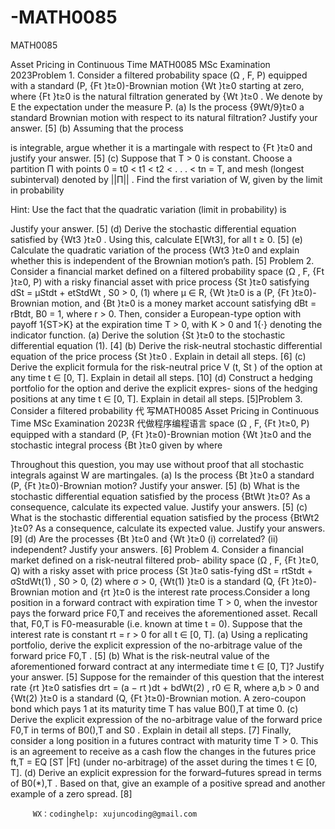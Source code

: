 # -MATH0085
 MATH0085

  Asset Pricing in Continuous Time MATH0085 MSc Examination 2023Problem 1. Consider a filtered probability space (Ω , F, P) equipped with a standard (P, {Ft }t≥0)-Brownian motion {Wt }t≥0 starting at zero, where {Ft }t≥0 is the natural filtration generated by {Wt }t≥0 . We denote by E the expectation under the measure P. (a) Is the process {9Wt/9}t≥0 a standard Brownian motion with respect to its natural filtration? Justify your answer. [5] (b) Assuming that the process

is integrable, argue whether it is a martingale with respect to {Ft }t≥0 and justify your answer. [5] (c) Suppose that T > 0 is constant. Choose a partition Π with points 0 = t0 < t1 < t2 < . . . < tn = T, and mesh (longest subinterval) denoted by ||Π|| . Find the first variation of W, given by the limit in probability

Hint: Use the fact that the quadratic variation (limit in probability) is

Justify your answer. [5] (d) Derive the stochastic differential equation satisfied by {Wt3 }t≥0 . Using this, calculate E[Wt3], for all t ≥ 0. [5] (e) Calculate the quadratic variation of the process {Wt3 }t≥0 and explain whether this is independent of the Brownian motion’s path. [5] Problem 2. Consider a financial market defined on a filtered probability space (Ω , F, {Ft }t≥0, P) with a risky financial asset with price process {St }t≥0 satisfying dSt = µStdt + etStdWt , S0 > 0, (1) where µ ∈ R, {Wt }t≥0 is a (P, {Ft }t≥0)-Brownian motion, and {Bt }t≥0 is a money market account satisfying dBt = rBtdt, B0 = 1, where r > 0. Then, consider a European-type option with payoff 1{ST>K} at the expiration time T > 0, with K > 0 and 1{·} denoting the indicator function. (a) Derive the solution {St }t≥0 to the stochastic differential equation (1). [4] (b) Derive the risk-neutral stochastic differential equation of the price process {St }t≥0 . Explain in detail all steps. [6] (c) Derive the explicit formula for the risk-neutral price V (t, St ) of the option at any time t ∈ [0, T]. Explain in detail all steps. [10] (d) Construct a hedging portfolio for the option and derive the explicit expres- sions of the hedging positions at any time t ∈ [0, T]. Explain in detail all steps. [5]Problem 3. Consider a filtered probability 代 写MATH0085 Asset Pricing in Continuous Time MSc Examination 2023R 代做程序编程语言 space (Ω , F, {Ft }t≥0, P) equipped with a standard (P, {Ft }t≥0)-Brownian motion {Wt }t≥0 and the stochastic integral process {Bt }t≥0 given by where

Throughout this question, you may use without proof that all stochastic integrals against W are martingales. (a) Is the process {Bt }t≥0 a standard (P, {Ft }t≥0)-Brownian motion? Justify your answer. [5] (b) What is the stochastic differential equation satisfied by the process {BtWt }t≥0? As a consequence, calculate its expected value. Justify your answers. [5] (c) What is the stochastic differential equation satisfied by the process {BtWt2 }t≥0? As a consequence, calculate its expected value. Justify your answers. [9] (d) Are the processes {Bt }t≥0 and {Wt }t≥0 (i) correlated? (ii) independent? Justify your answers. [6] Problem 4. Consider a financial market defined on a risk-neutral filtered prob- ability space (Ω , F, {Ft }t≥0, Q) with a risky asset with price process {St }t≥0 satis-fying dSt = rtStdt + σStdWt(1) , S0 > 0, (2) where σ > 0, {Wt(1) }t≥0 is a standard (Q, {Ft }t≥0)-Brownian motion and {rt }t≥0 is the interest rate process.Consider a long position in a forward contract with expiration time T > 0, when the investor pays the forward price F0,T and receives the aforementioned asset. Recall that, F0,T is F0-measurable (i.e. known at time t = 0). Suppose that the interest rate is constant rt = r > 0 for all t ∈ [0, T]. (a) Using a replicating portfolio, derive the explicit expression of the no-arbitrage value of the forward price F0,T . [5] (b) What is the risk-neutral value of the aforementioned forward contract at any intermediate time t ∈ [0, T]? Justify your answer. [5] Suppose for the remainder of this question that the interest rate {rt }t≥0 satisfies drt = (a − rt )dt + bdWt(2) , r0 ∈ R, where a,b > 0 and {Wt(2) }t≥0 is a standard (Q, {Ft }t≥0)-Brownian motion. A zero-coupon bond which pays 1 at its maturity time T has value B0(),T at time 0. (c) Derive the explicit expression of the no-arbitrage value of the forward price F0,T in terms of B0(),T and S0 . Explain in detail all steps. [7] Finally, consider a long position in a futures contract with maturity time T > 0. This is an agreement to receive as a cash flow the changes in the futures price ft,T = EQ [ST |Ft] (under no-arbitrage) of the asset during the times t ∈ [0, T]. (d) Derive an explicit expression for the forward–futures spread in terms of B0(*),T . Based on that, give an example of a positive spread and another example of a zero spread. [8]

         WX：codinghelp: xujuncoding@gmail.com
